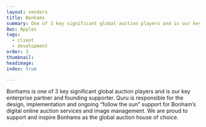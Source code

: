 ```yaml
---
layout: vendors
title: Bonhams
summary: One of 3 key significant global auction players and is our key enterprise partner and founding supporter.
8ws: Apples
tags:
  - client
  - development
order: 3
thumbnail:
headimage:
index: true

---
```


Bonhams is one of 3 key significant global auction players and is our key enterprise partner and founding supporter. Quru is responsible for the design, implementation and ongoing “follow the sun” support for Bonham’s digital online auction services and image management. We are proud to support and inspire Bonhams as the global auction house of choice.
